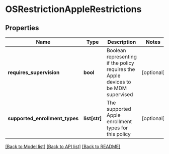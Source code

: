 # OSRestrictionAppleRestrictions

## Properties
Name | Type | Description | Notes
------------ | ------------- | ------------- | -------------
**requires_supervision** | **bool** | Boolean representing if the policy requires the Apple devices to be MDM supervised | [optional] 
**supported_enrollment_types** | **list[str]** | The supported Apple enrollment types for this policy | [optional] 

[[Back to Model list]](../README.md#documentation-for-models) [[Back to API list]](../README.md#documentation-for-api-endpoints) [[Back to README]](../README.md)

